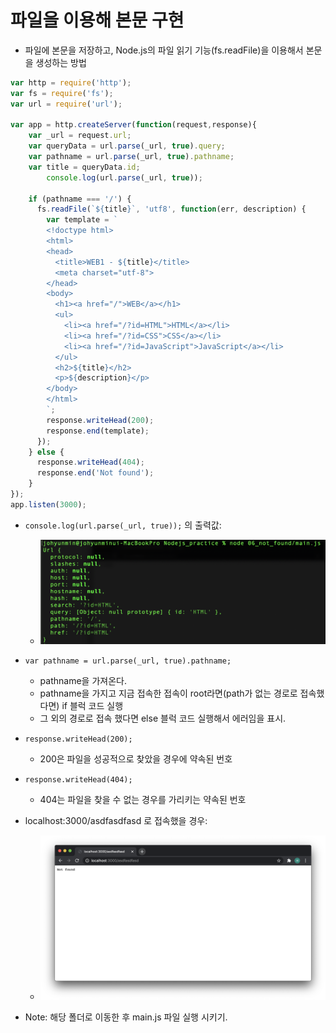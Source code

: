 # 파일을 이용해 본문 구현
- 파일에 본문을 저장하고, Node.js의 파일 읽기 기능(fs.readFile)을 이용해서 본문을 생성하는 방법



```javascript
var http = require('http');
var fs = require('fs');
var url = require('url');

var app = http.createServer(function(request,response){
    var _url = request.url;
    var queryData = url.parse(_url, true).query;
    var pathname = url.parse(_url, true).pathname;
    var title = queryData.id;
		console.log(url.parse(_url, true));
    
  	if (pathname === '/') {
      fs.readFile(`${title}`, 'utf8', function(err, description) {
        var template = `
        <!doctype html>
        <html>
        <head>
          <title>WEB1 - ${title}</title>
          <meta charset="utf-8">
        </head>
        <body>
          <h1><a href="/">WEB</a></h1>
          <ul>
            <li><a href="/?id=HTML">HTML</a></li>
            <li><a href="/?id=CSS">CSS</a></li>
            <li><a href="/?id=JavaScript">JavaScript</a></li>
          </ul>
          <h2>${title}</h2>
          <p>${description}</p>
        </body>
        </html>
        `;
        response.writeHead(200);
        response.end(template);
      });
    } else {
      response.writeHead(404);
      response.end('Not found');
    }
});
app.listen(3000);

```

- `console.log(url.parse(_url, true));` 의 출력값:
  - ![image-20200823235025360](./img/url.png)



- `var pathname = url.parse(_url, true).pathname;`  
  - pathname을 가져온다.
  - pathname을 가지고 지금 접속한 접속이 root라면(path가 없는 경로로 접속했다면) if 블럭 코드 실행
  - 그 외의 경로로 접속 했다면 else 블럭 코드 실행해서 에러임을 표시.

- `response.writeHead(200);`
  - 200은 파일을 성공적으로 찾았을 경우에 약속된 번호
- `response.writeHead(404);`
  - 404는 파일을 찾을 수 없는 경우를 가리키는 약속된 번호
- localhost:3000/asdfasdfasd 로 접속했을 경우:
    - ![not_found](./img/not_found.png)

* Note: 해당 폴더로 이동한 후 main.js 파일 실행 시키기.
